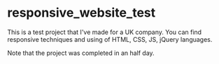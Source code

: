 # responsive_website_test

This is a test project that I've made for a UK company.
You can find responsive techniques and using of HTML, CSS, JS, jQuery languages.

Note that the project was completed in an half day.
